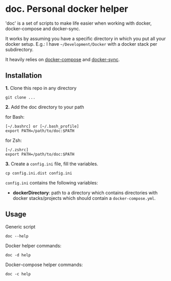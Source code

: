 doc. Personal docker helper
===

'doc' is a set of scripts to make life easier when working with docker, docker-compose and docker-sync.

It works by assuming you have a specific directory in which you put all your docker setup. E.g.: I have `~/Development/Docker` with a docker stack per subdirectory.

It heavily relies on [docker-compose](https://docs.docker.com/compose/) and [docker-sync](https://docker-sync.readthedocs.io/en/latest/).

Installation
---
**1.** Clone this repo in any directory


    git clone ...

**2.** Add the doc directory to your path

for Bash:

    [~/.bashrc] or [~/.bash_profile]
    export PATH=/path/to/doc:$PATH

for Zsh:

    [~/.zshrc]
    export PATH=/path/to/doc:$PATH

**3.** Create a `config.ini` file, fill the variables.


    cp config.ini.dist config.ini

`config.ini` contains the following variables:
- **dockerDirectory**: path to a directory which contains directories with docker stacks/projects which should contain a `docker-compose.yml`.

Usage
---

Generic script

    doc --help

Docker helper commands:

    doc -d help

Docker-compose helper commands:

    doc -c help
